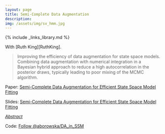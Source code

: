 ```yaml
---
layout: page
title: Semi-Complete Data Augmentation
description: 
img: /assets/img/sv_hmm.jpg
---
```

{% include _links_library.md %}

<script type="text/javascript">
 function showhide(id) {
    var e = document.getElementById(id);
    e.style.display = (e.style.display == 'block') ? 'none' : 'block';
 }
</script>
   
With [Ruth King][RuthKing].

> Improving the efficiency of data augmentation for state space models. Combining data augmentation with numerical integration in a Bayesian hybrid approach to reduce a high autocorrelation in the posterior draws, typically leading to poor mixing of the MCMC algorithm.	


<i class="fa fa-download fa-ld" aria-hidden="true"></i> Paper: <a class="page-link" href="{{ '/research/Borowska, King - Semi-Complete Data Augmentation for Efficient State Space Model Fitting.pdf' | prepend: site.baseurl | prepend: site.url }}">Semi-Complete Data Augmentation for Efficient State Space Model Fitting</a>

<i class="fa fa-download fa-ld" aria-hidden="true"></i> Slides: <a class="page-link" href="{{ '/research/A.Borowska - Semi-Complete Data Augmentation for Efficient State Space Model Fitting.pdf' | prepend: site.baseurl | prepend: site.url }}">Semi-Complete Data Augmentation for Efficient State Space Model Fitting</a>

<i class="fa fa-sticky-note" aria-hidden="true"></i> <a href="javascript:showhide('scda')">_Abstract_</a>
<div id="scda" style="display:none;">
<p>  <div style="font-size:0.85em; text-align: justify;">
A novel efficient model-fitting algorithm for state space models is proposed. State space models are an intuitive and flexible class of models, frequently used due to the combination of their natural separation of the different mechanisms acting on the system of interest: the latent underlying system process; and the observation process. This flexibility, however, often comes at the price of substantially more complicated fitting of such models to data due to the associated likelihood being analytically intractable. For the general case a Bayesian data augmentation approach is often employed, where the true unknown states are treated as auxiliary variables and imputed within the MCMC algorithm. However, standard "vanilla" MCMC algorithms may perform very poorly due to high correlation between the imputed states and/or parameters, leading to the need for specialist algorithms. The proposed method circumvents the inefficiencies of traditional approaches by combining data augmentation with numerical integration in a Bayesian hybrid approach. This approach permits the use of standard "vanilla" updating algorithms that perform considerably better than the traditional approach in terms of considerably improved mixing and hence lower autocorrelation. A proposed semi-complete data augmentation algorithm is used in different application areas and associated types of models, leading to distinct implementation schemes and demonstrating efficiency gains in empirical studies.</div> </p>
</div>




Code: <a class="github-button" href="https://github.com/aborowska/DA_in_SSM" data-size="large" aria-label="Follow @aborowska/DA_in_SSM on GitHub">Follow @aborowska/DA_in_SSM</a>